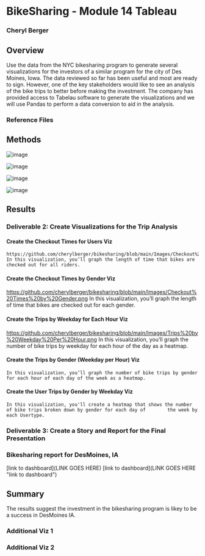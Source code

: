 # BikeSharing - Module 14 Tableau
### Cheryl Berger

## Overview
Use the data from the NYC bikesharing program to generate several visualizations for the investors of a similar program for the city of Des Moines, Iowa. The data reviewed so far has been useful and most are ready to sign.  However, one of the key stakeholders would like to see an analysis of the bike trips to better before making the investment. The company has provided access to Tabelau software to generate the visualizations and we will use Pandas to perform a data conversion to aid in the analysis. 

### Reference Files

## Methods

![image](https://user-images.githubusercontent.com/94234511/156903938-6c2363f4-ba80-4cab-ae02-f991af5ca33b.png)

![image](https://user-images.githubusercontent.com/94234511/156903949-2e61e7a1-6367-4b0f-99d4-4045388f1b06.png)

![image](https://user-images.githubusercontent.com/94234511/156903965-48ddd7b1-d572-4895-979e-3d88344fb55f.png)

![image](https://user-images.githubusercontent.com/94234511/156903974-53646371-e078-4475-992f-473a47c59ee1.png)

## Results

### Deliverable 2: Create Visualizations for the Trip Analysis 
  #### Create the Checkout Times for Users Viz
    https://github.com/cherylberger/bikesharing/blob/main/Images/Checkout%20Times%20for%20Users.png
    In this visualization, you’ll graph the length of time that bikes are checked out for all riders.

  #### Create the Checkout Times by Gender Viz
  https://github.com/cherylberger/bikesharing/blob/main/Images/Checkout%20Times%20by%20Gender.png
    In this visualization, you’ll graph the length of time that bikes are checked out for each gender.

  #### Create the Trips by Weekday for Each Hour Viz
  https://github.com/cherylberger/bikesharing/blob/main/Images/Trips%20by%20Weekday%20Per%20Hour.png
    In this visualization, you’ll graph the number of bike trips by weekday for each hour of the day as a heatmap.

  #### Create the Trips by Gender (Weekday per Hour) Viz
  
    In this visualization, you’ll graph the number of bike trips by gender for each hour of each day of the week as a heatmap.



  #### Create the User Trips by Gender by Weekday Viz
  
  
    In this visualization, you'll create a heatmap that shows the number of bike trips broken down by gender for each day of        the week by each Usertype.

### Deliverable 3: Create a Story and Report for the Final Presentation

### Bikesharing report for DesMoines, IA

[link to dashboard](LINK GOES HERE)
[link to dashboard](LINK GOES HERE "link to dashboard")

## Summary

The results suggest the investment in the bikesharing program is likey to be a success in DesMoines IA.  

### Additional Viz 1

### Additional Viz 2
